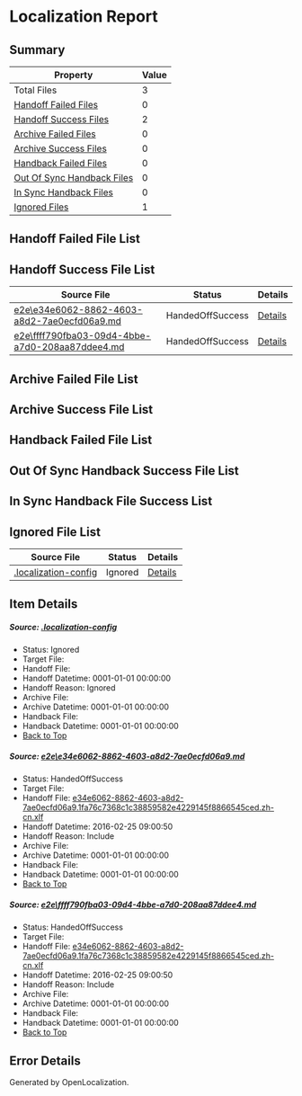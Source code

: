# <a name='report-top'></a> Localization Report

## Summary
 Property | Value 
 -------- | ----- 
 Total Files | 3
[ Handoff Failed Files ](#handoff-failed-list)| 0
[ Handoff Success Files ](#handoff-success-list)| 2
[ Archive Failed Files ](#archive-failed-list)| 0
[ Archive Success Files ](#archive-success-list)| 0
[ Handback Failed Files ](#handback-failed-list)| 0
[ Out Of Sync Handback Files ](#outofsync-handback-success-list)| 0
[ In Sync Handback Files ](#insync-handback-success-list)| 0
[ Ignored Files ](#ignored-list)| 1

## <a name='handoff-failed-list'></a> Handoff Failed File List

## <a name='handoff-success-list'></a> Handoff Success File List
 Source File | Status | Details 
 ----------- | ------ | ------- 
 [e2e\e34e6062-8862-4603-a8d2-7ae0ecfd06a9.md](https://github.com/OpenLocalizationTest/oltest/blob/861ea47fbeaed32901c78040a7118ce8260c72c3/e2e/e34e6062-8862-4603-a8d2-7ae0ecfd06a9.md) | HandedOffSuccess | [Details](#29f08c1c523c9395c42aa9eef2467cc4fb63f1eb1)
 [e2e\ffff790fba03-09d4-4bbe-a7d0-208aa87ddee4.md](https://github.com/OpenLocalizationTest/oltest/blob/861ea47fbeaed32901c78040a7118ce8260c72c3/e2e/ffff790fba03-09d4-4bbe-a7d0-208aa87ddee4.md) | HandedOffSuccess | [Details](#29f08c1c523c9395c42aa9eef2467cc4fb63f1eb2)

## <a name='archive-failed-list'></a> Archive Failed File List

## <a name='archive-success-list'></a> Archive Success File List

## <a name='handback-failed-list'></a> Handback Failed File List

## <a name='outofsync-handback-success-list'></a> Out Of Sync Handback Success File List

## <a name='insync-handback-success-list'></a> In Sync Handback File Success List

## <a name='ignored-list'></a> Ignored File List
 Source File | Status | Details 
 ----------- | ------ | ------- 
 [.localization-config](https://github.com/OpenLocalizationTest/oltest/blob/861ea47fbeaed32901c78040a7118ce8260c72c3/.localization-config) | Ignored | [Details](#66aca4b1c2f43b14ec41e0e427345df94af1d5e10)

## Item Details
##### <a name='66aca4b1c2f43b14ec41e0e427345df94af1d5e10'></a> Source: [.localization-config](https://github.com/OpenLocalizationTest/oltest/blob/861ea47fbeaed32901c78040a7118ce8260c72c3/.localization-config)
* Status: Ignored
* Target File: 
* Handoff File: 
* Handoff Datetime: 0001-01-01 00:00:00
* Handoff Reason: Ignored
* Archive File: 
* Archive Datetime: 0001-01-01 00:00:00
* Handback File: 
* Handback Datetime: 0001-01-01 00:00:00
* [Back to Top](#report-top)

##### <a name='29f08c1c523c9395c42aa9eef2467cc4fb63f1eb1'></a> Source: [e2e\e34e6062-8862-4603-a8d2-7ae0ecfd06a9.md](https://github.com/OpenLocalizationTest/oltest/blob/861ea47fbeaed32901c78040a7118ce8260c72c3/e2e/e34e6062-8862-4603-a8d2-7ae0ecfd06a9.md)
* Status: HandedOffSuccess
* Target File: 
* Handoff File: [e34e6062-8862-4603-a8d2-7ae0ecfd06a9.1fa76c7368c1c38859582e4229145f8866545ced.zh-cn.xlf](https://github.com/OpenLocalizationTestOrg/olhandoff/blob/bff4d90d545ecb9d7767497102fbc3eb40709b9a/ol-handoff/OpenLocalizationTestOrg/oltest.zh-cn/terryjin/ht/e34e6062-8862-4603-a8d2-7ae0ecfd06a9.1fa76c7368c1c38859582e4229145f8866545ced.zh-cn.xlf)
* Handoff Datetime: 2016-02-25 09:00:50
* Handoff Reason: Include
* Archive File: 
* Archive Datetime: 0001-01-01 00:00:00
* Handback File: 
* Handback Datetime: 0001-01-01 00:00:00
* [Back to Top](#report-top)

##### <a name='29f08c1c523c9395c42aa9eef2467cc4fb63f1eb2'></a> Source: [e2e\ffff790fba03-09d4-4bbe-a7d0-208aa87ddee4.md](https://github.com/OpenLocalizationTest/oltest/blob/861ea47fbeaed32901c78040a7118ce8260c72c3/e2e/ffff790fba03-09d4-4bbe-a7d0-208aa87ddee4.md)
* Status: HandedOffSuccess
* Target File: 
* Handoff File: [e34e6062-8862-4603-a8d2-7ae0ecfd06a9.1fa76c7368c1c38859582e4229145f8866545ced.zh-cn.xlf](https://github.com/OpenLocalizationTestOrg/olhandoff/blob/bff4d90d545ecb9d7767497102fbc3eb40709b9a/ol-handoff/OpenLocalizationTestOrg/oltest.zh-cn/terryjin/ht/e34e6062-8862-4603-a8d2-7ae0ecfd06a9.1fa76c7368c1c38859582e4229145f8866545ced.zh-cn.xlf)
* Handoff Datetime: 2016-02-25 09:00:50
* Handoff Reason: Include
* Archive File: 
* Archive Datetime: 0001-01-01 00:00:00
* Handback File: 
* Handback Datetime: 0001-01-01 00:00:00
* [Back to Top](#report-top)


## Error Details

Generated by OpenLocalization.
